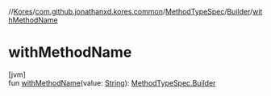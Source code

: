 //[Kores](../../../../index.md)/[com.github.jonathanxd.kores.common](../../index.md)/[MethodTypeSpec](../index.md)/[Builder](index.md)/[withMethodName](with-method-name.md)

# withMethodName

[jvm]\
fun [withMethodName](with-method-name.md)(value: [String](https://kotlinlang.org/api/latest/jvm/stdlib/kotlin/-string/index.html)): [MethodTypeSpec.Builder](index.md)
